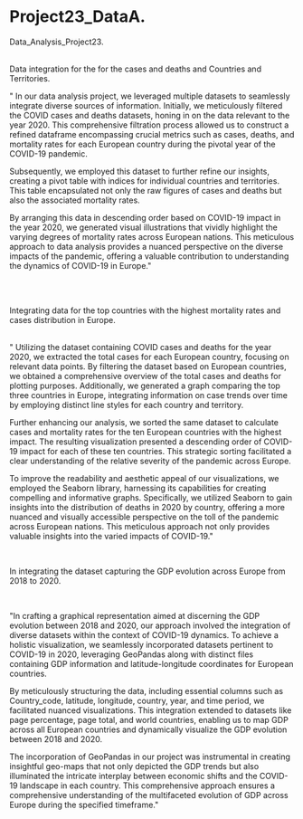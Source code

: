 # Project23_DataA.

Data_Analysis_Project23.


<br>
Data integration for the for the cases and deaths and Countries and Territories.

<br>


"
In our data analysis project, we leveraged multiple datasets to seamlessly integrate diverse sources of information. Initially, we meticulously filtered the COVID cases and deaths datasets, honing in on the data relevant to the year 2020. 
This comprehensive filtration process allowed us to construct a refined dataframe encompassing crucial metrics such as cases, deaths, and mortality rates for each European country during the pivotal year of the COVID-19 pandemic. 

Subsequently, we employed this dataset to further refine our insights, creating a pivot table with indices for individual countries and territories. This table encapsulated not only the raw figures of cases and deaths but also the associated mortality rates.

By arranging this data in descending order based on COVID-19 impact in the year 2020, we generated visual illustrations that vividly highlight the varying degrees of mortality rates across European nations. This meticulous approach to data analysis provides a nuanced perspective on the diverse impacts of the pandemic, offering a valuable contribution to understanding the dynamics of COVID-19 in Europe."


<br>

<br>

Integrating data for the top countries with the highest mortality rates and cases distribution in Europe.

<br>
"
Utilizing the dataset containing COVID cases and deaths for the year 2020, we extracted the total cases for each European country, focusing on relevant data points. By filtering the dataset based on European countries, we obtained a comprehensive overview of the total cases and deaths for plotting purposes. Additionally, we generated a graph comparing the top three countries in Europe, integrating information on case trends over time by employing distinct line styles for each country and territory.

Further enhancing our analysis, we sorted the same dataset to calculate cases and mortality rates for the ten European countries with the highest impact. The resulting visualization presented a descending order of COVID-19 impact for each of these ten countries. This strategic sorting facilitated a clear understanding of the relative severity of the pandemic across Europe.

To improve the readability and aesthetic appeal of our visualizations, we employed the Seaborn library, harnessing its capabilities for creating compelling and informative graphs. Specifically, we utilized Seaborn to gain insights into the distribution of deaths in 2020 by country, offering a more nuanced and visually accessible perspective on the toll of the pandemic across European nations. This meticulous approach not only provides valuable insights into the varied impacts of COVID-19."

<br>


In integrating the dataset capturing the GDP evolution across Europe from 2018 to 2020.

<br>

"In crafting a graphical representation aimed at discerning the GDP evolution between 2018 and 2020, our approach involved the integration of diverse datasets within the context of COVID-19 dynamics. To achieve a holistic visualization, we seamlessly incorporated datasets pertinent to COVID-19 in 2020, leveraging GeoPandas along with distinct files containing GDP information and latitude-longitude coordinates for European countries. 

By meticulously structuring the data, including essential columns such as Country_code, latitude, longitude, country, year, and time period, we facilitated nuanced visualizations. This integration extended to datasets like page percentage, page total, and world countries, enabling us to map GDP across all European countries and dynamically visualize the GDP evolution between 2018 and 2020. 

The incorporation of GeoPandas in our project was instrumental in creating insightful geo-maps that not only depicted the GDP trends but also illuminated the intricate interplay between economic shifts and the COVID-19 landscape in each country. This comprehensive approach ensures a comprehensive understanding of the multifaceted evolution of GDP across Europe during the specified timeframe."




<br>


